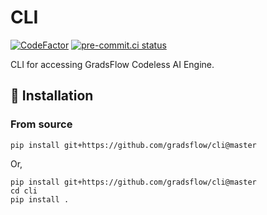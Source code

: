 # CLI
[![CodeFactor](https://www.codefactor.io/repository/github/gradsflow/cli/badge)](https://www.codefactor.io/repository/github/gradsflow/cli)
[![pre-commit.ci status](https://results.pre-commit.ci/badge/github/gradsflow/cli/main.svg)](https://results.pre-commit.ci/latest/github/gradsflow/cli/main)

CLI for accessing GradsFlow Codeless AI Engine.

## 📀 Installation

[comment]: <> (### Using pip &#40;recommended&#41;)

[comment]: <> (`pip install -U gflow_cli==0.1.0a0`)

### From source

```
pip install git+https://github.com/gradsflow/cli@master
```

Or,

```
pip install git+https://github.com/gradsflow/cli@master
cd cli
pip install .
```
